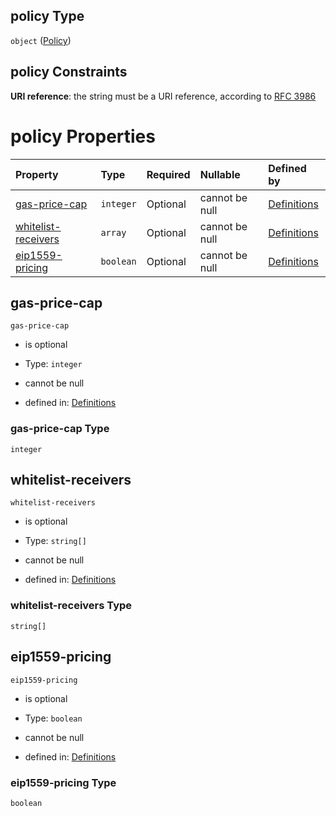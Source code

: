 ## policy Type

`object` ([Policy](definitions-definitions-policy.md))

## policy Constraints

**URI reference**: the string must be a URI reference, according to [RFC 3986](https://tools.ietf.org/html/rfc3986 "check the specification")

# policy Properties

| Property                                    | Type      | Required | Nullable       | Defined by                                                                                                                                    |
| :------------------------------------------ | :-------- | :------- | :------------- | :-------------------------------------------------------------------------------------------------------------------------------------------- |
| [gas-price-cap](#gas-price-cap)             | `integer` | Optional | cannot be null | [Definitions](definitions-definitions-policy-properties-gas-price-cap.md "#/definitions/policy/properties/gas-price-cap")            |
| [whitelist-receivers](#whitelist-receivers) | `array`   | Optional | cannot be null | [Definitions](definitions-definitions-policy-properties-whitelistreceivers.md "#/definitions/policy/properties/whitelist-receivers") |
| [eip1559-pricing](#eip1559-pricing)         | `boolean` | Optional | cannot be null | [Definitions](definitions-definitions-policy-properties-eip1559-pricing.md "#/definitions/policy/properties/eip1559-pricing")        |

## gas-price-cap



`gas-price-cap`

*   is optional

*   Type: `integer`

*   cannot be null

*   defined in: [Definitions](definitions-definitions-policy-properties-gas-price-cap.md "#/definitions/policy/properties/gas-price-cap")

### gas-price-cap Type

`integer`

## whitelist-receivers



`whitelist-receivers`

*   is optional

*   Type: `string[]`

*   cannot be null

*   defined in: [Definitions](definitions-definitions-policy-properties-whitelistreceivers.md "#/definitions/policy/properties/whitelist-receivers")

### whitelist-receivers Type

`string[]`

## eip1559-pricing



`eip1559-pricing`

*   is optional

*   Type: `boolean`

*   cannot be null

*   defined in: [Definitions](definitions-definitions-policy-properties-eip1559-pricing.md "#/definitions/policy/properties/eip1559-pricing")

### eip1559-pricing Type

`boolean`
